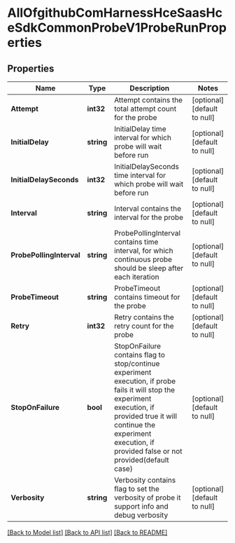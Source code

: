 # AllOfgithubComHarnessHceSaasHceSdkCommonProbeV1ProbeRunProperties

## Properties
Name | Type | Description | Notes
------------ | ------------- | ------------- | -------------
**Attempt** | **int32** | Attempt contains the total attempt count for the probe | [optional] [default to null]
**InitialDelay** | **string** | InitialDelay time interval for which probe will wait before run | [optional] [default to null]
**InitialDelaySeconds** | **int32** | InitialDelaySeconds time interval for which probe will wait before run | [optional] [default to null]
**Interval** | **string** | Interval contains the interval for the probe | [optional] [default to null]
**ProbePollingInterval** | **string** | ProbePollingInterval contains time interval, for which continuous probe should be sleep after each iteration | [optional] [default to null]
**ProbeTimeout** | **string** | ProbeTimeout contains timeout for the probe | [optional] [default to null]
**Retry** | **int32** | Retry contains the retry count for the probe | [optional] [default to null]
**StopOnFailure** | **bool** | StopOnFailure contains flag to stop/continue experiment execution, if probe fails it will stop the experiment execution, if provided true it will continue the experiment execution, if provided false or not provided(default case) | [optional] [default to null]
**Verbosity** | **string** | Verbosity contains flag to set the verbosity of probe it support info and debug verbosity | [optional] [default to null]

[[Back to Model list]](../README.md#documentation-for-models) [[Back to API list]](../README.md#documentation-for-api-endpoints) [[Back to README]](../README.md)

